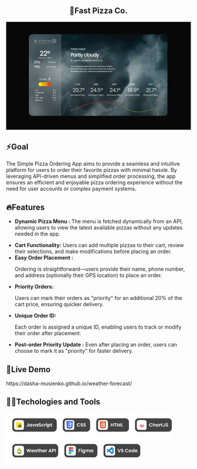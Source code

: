 <h2 align="center">🍕Fast Pizza Co.</h2>
<img src="https://github.com/dasha-musienko/weather-forecast/blob/main/src/img/gh_descr/cover.jpeg" alt="Cover image">
<h2>⚡️Goal</h2>
<p>The Simple Pizza Ordering App aims to provide a seamless and intuitive platform for users to order their favorite pizzas with minimal hassle. By leveraging API-driven menus and simplified order processing, the app ensures an efficient and enjoyable pizza ordering experience without the need for user accounts or complex payment systems.</p>
<h2>🔥Features</h2>
  <ul>
  <li>
  
  <strong>Dynamic Pizza Menu :</strong>
The menu is fetched dynamically from an API, allowing users to view the latest available pizzas without any updates needed in the app.
</li>
<li>
<strong>Cart Functionality:</strong>
Users can add multiple pizzas to their cart, review their selections, and make modifications before placing an order.
</li>
<li><strong>Easy Order Placement :</strong>

Ordering is straightforward—users provide their name, phone number, and address (optionally their GPS location) to place an order.</li>

<li><strong>Priority Orders:</strong>

Users can mark their orders as "priority" for an additional 20% of the cart price, ensuring quicker delivery.</li>

<li>
<strong>Unique Order ID:</strong>

Each order is assigned a unique ID, enabling users to track or modify their order after placement.

</li>

<li> <strong>Post-order Priority Update :</strong>
Even after placing an order, users can choose to mark it as "priority" for faster delivery.</li>
    
  </ul>
    <h2>🔗Live Demo</h2>
https://dasha-musienko.github.io/weather-forecast/
  <h2>👩‍💻Techologies and Tools</h2>
 
 <img align="left" height="70px" alt="Cover image" src="https://github.com/dasha-musienko/weather-forecast/blob/main/src/img/gh_descr/js.png"  />
  <img align="left" height="70px" alt="Cover image" src="https://github.com/dasha-musienko/weather-forecast/blob/main/src/img/gh_descr/css.png"  />
  <img align="left" height="70px" alt="Cover image" src="https://github.com/dasha-musienko/weather-forecast/blob/main/src/img/gh_descr/html.png"  />
  <img align="left" height="70px" alt="Cover image" src="https://github.com/dasha-musienko/weather-forecast/blob/main/src/img/gh_descr/chart.png"  />
  <img align="left" height="70px" alt="Cover image" src="https://github.com/dasha-musienko/weather-forecast/blob/main/src/img/gh_descr/weatherapi.png"  />
  <img align="left" height="70px" alt="Cover image" src="https://github.com/dasha-musienko/weather-forecast/blob/main/src/img/gh_descr/figma.png"  />
  <img align="left" height="70px" alt="Cover image" src="https://github.com/dasha-musienko/weather-forecast/blob/main/src/img/gh_descr/vscode.png"  />

